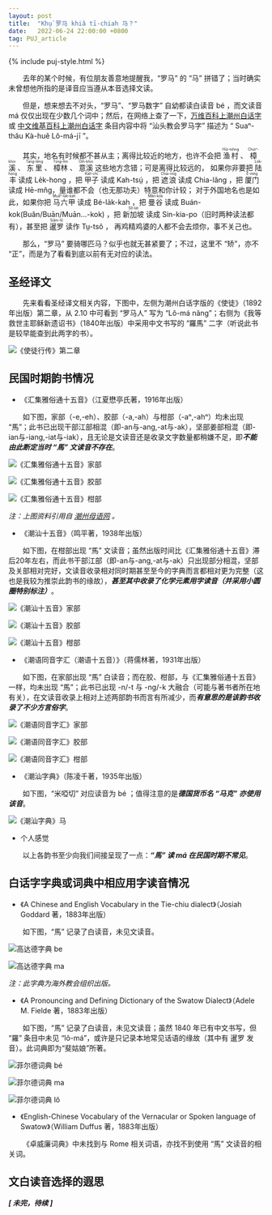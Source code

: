 ```yaml
---
layout: post
title:  "Khṳ̀ 罗马 khiâ tī-chiah 马？"
date:   2022-06-24 22:00:00 +0800
tag: PUJ_article
---
```


{% include puj-style.html %}

&emsp;&emsp;去年的某个时候，有位朋友善意地提醒我，“罗马” 的 “马” 拼错了；当时确实未曾想他所指的是译音应当遵从本音选择文读。

&emsp;&emsp;但是，想来想去不对头，“罗马”、“罗马数字” 自幼都读白读音 bé ，而文读音 má 仅仅出现在少数几个词中；然后，在网络上查了一下，[万维百科上潮州白话字](https://www.wanweibaike.net/wiki-%E6%BD%AE%E5%B7%9E%E7%99%BD%E8%A9%B1%E5%AD%97) 或 [中文维基百科上潮州白话字](https://m.so.studiodahu.com/wiki/%E6%BD%AE%E5%B7%9E%E7%99%BD%E8%A9%B1%E5%AD%97) 条目内容中将 “汕头教会罗马字” 描述为 “ Suaⁿ-thâu Kà-huĕ Lô-má-jī ”。

&emsp;&emsp;其实，地名有时候都不甚从主；离得比较近的地方，也许不会把 
<ruby style="ruby-position:over">
	<rb class="markup_main">渔村</rb>
	<rp>(</rp><rt class="markup_over">Hûi-tshng</rt><rp>)</rp>
</ruby>、
<ruby style="ruby-position:over">
	<rb class="markup_main">樟溪</rb>
	<rp>(</rp><rt class="markup_over">Chioⁿ-khoi</rt><rp>)</rp>
</ruby>、
<ruby style="ruby-position:over">
	<rb class="markup_main">东里</rb>
	<rp>(</rp><rt class="markup_over">Tang-léng</rt><rp>)</rp>
</ruby>、
<ruby style="ruby-position:over">
	<rb class="markup_main">樟林</rb>
	<rp>(</rp><rt class="markup_over">Tsng-lîm</rt><rp>)</rp>
</ruby>、
<ruby style="ruby-position:over">
	<rb class="markup_main">意溪</rb>
	<rp>(</rp><rt class="markup_over">Oih-khoi</rt><rp>)</rp>
</ruby> 这些地方念错；可是离得比较远的，
如果你非要把 
<ruby style="ruby-position:over">
	<rb class="markup_main">陆丰</rb>
	<rp>(</rp><rt class="markup_over">Lo̍k-hong</rt><rp>)</rp>
</ruby> 读成 Le̍k-hong ，把 
<ruby style="ruby-position:over">
	<rb class="markup_main">甲子</rb>
	<rp>(</rp><rt class="markup_over">Kah-chí</rt><rp>)</rp>
</ruby> 读成 Kah-tsṳ́ ，把 
<ruby style="ruby-position:over">
	<rb class="markup_main">遮浪</rb>
	<rp>(</rp><rt class="markup_over">Chia-nn̄g</rt><rp>)</rp>
</ruby> 读成 Chia-lăng ，把 
<ruby style="ruby-position:over">
	<rb class="markup_main">厦门</rb>
	<rp>(</rp><rt class="markup_over">Ĕ-mn̂g</rt><rp>)</rp>
</ruby> 读成 Hē-mn̂g，量谁都不会（也无那功夫）特意和你计较；
对于外国地名也是如此，如果你把 
<ruby style="ruby-position:over">
	<rb class="markup_main">马六甲</rb>
	<rp>(</rp><rt class="markup_over">Muâⁿ-la̍k-kah</rt><rp>)</rp>
</ruby> 读成 Bé-la̍k-kah ，把 
<ruby style="ruby-position:over">
	<rb class="markup_main">曼谷</rb>
	<rp>(</rp><rt class="markup_over">Mân-ko̍k</rt><rp>)</rp>
</ruby> 读成 Buán-kok(Buăn/Buān/Muān...-kok) ，把 
<ruby style="ruby-position:over">
	<rb class="markup_main">新加坡</rb>
	<rp>(</rp><rt class="markup_over">Sît-la̍t</rt><rp>)</rp>
</ruby> 读成 Sin-kia-po（旧时两种读法都有），甚至把 
<ruby style="ruby-position:over">
	<rb class="markup_main">暹罗</rb>
	<rp>(</rp><rt class="markup_over">Siâm-lô</rt><rp>)</rp>
</ruby> 读作 Tṳ-tsô ，
再鸡精鸡婆的人都不会去烦你，事不关己也。

&emsp;&emsp;那么，“罗马” 要骑哪匹马？似乎也就无甚紧要了；不过，这里不 “矫”，亦不 “正”，而是为了看看到底以前有无对应的读法。

## 圣经译文

&emsp;&emsp;先来看看圣经译文相关内容，下图中，左侧为潮州白话字版的《使徒》（1892年出版）第二章，从 2.10 中可看到 “罗马人” 写为 “Lô-má nâng”；右侧为《我等救世主耶稣新遗诏书》（1840年出版）中采用中文书写的 “羅馬” 二字（听说此书是较早能查到此两字的书）。


![《使徒行传》第二章](https://media.githubusercontent.com/media/DonAnthonyLee/DonAnthonyLee.github.io/main/images/%E4%BD%BF%E5%BE%92%E8%A1%8C%E4%BC%A0%E7%AC%AC%E4%BA%8C%E7%AB%A0.png)
<br>


## 民国时期韵书情况

+ 《汇集雅俗通十五音》（江夏懋亭氏著，1916年出版）

&emsp;&emsp;如下图，家部（-e,-eh）、胶部（-a,-ah）与柑部（-aⁿ,-ahⁿ）均未出现 “馬”；此书已出现干部江部相混（即-an与-ang,-at与-ak），坚部姜部相混（即-ian与-iang,-iat与-iak），且无论是文读音还是收录文字数量都稍嫌不足，即***不能由此断定当时 “馬” 文读音不存在***。

![《汇集雅俗通十五音》家部](https://media.githubusercontent.com/media/DonAnthonyLee/DonAnthonyLee.github.io/main/images/%E6%B1%87%E9%9B%86%E9%9B%85%E4%BF%97%E9%80%9A%E5%8D%81%E4%BA%94%E9%9F%B3_%E5%AE%B6%E9%83%A8.png)

![《汇集雅俗通十五音》胶部](https://media.githubusercontent.com/media/DonAnthonyLee/DonAnthonyLee.github.io/main/images/%E6%B1%87%E9%9B%86%E9%9B%85%E4%BF%97%E9%80%9A%E5%8D%81%E4%BA%94%E9%9F%B3_%E8%83%B6%E9%83%A8.png)

![《汇集雅俗通十五音》柑部](https://media.githubusercontent.com/media/DonAnthonyLee/DonAnthonyLee.github.io/main/images/%E6%B1%87%E9%9B%86%E9%9B%85%E4%BF%97%E9%80%9A%E5%8D%81%E4%BA%94%E9%9F%B3_%E6%9F%91%E9%83%A8.png)

<i>注：上图资料引用自 <a href="https://www.mogher.com" target="_blank">潮州母语网</a> 。</i>
<br>

+ 《潮汕十五音》（鸣平著，1938年出版）

&emsp;&emsp;如下图，在柑部出现 “馬” 文读音；虽然出版时间比《汇集雅俗通十五音》滞后20年左右，而此书干部江部（即-an与-ang,-at与-ak）只出现部分相混，坚部及关部相对完好，文读音收录相对同时期甚至至今的字典而言都相对更为完整（这也是我较为推崇此韵书的缘故），***甚至其中收录了化学元素用字读音（并采用小圆圈特别标注）***。

![《潮汕十五音》家部](https://media.githubusercontent.com/media/DonAnthonyLee/DonAnthonyLee.github.io/main/images/%E6%BD%AE%E6%B1%95%E5%8D%81%E4%BA%94%E9%9F%B3_%E5%AE%B6%E9%83%A8.png)

![《潮汕十五音》胶部](https://media.githubusercontent.com/media/DonAnthonyLee/DonAnthonyLee.github.io/main/images/%E6%BD%AE%E6%B1%95%E5%8D%81%E4%BA%94%E9%9F%B3_%E8%83%B6%E9%83%A8.png)

![《潮汕十五音》柑部](https://media.githubusercontent.com/media/DonAnthonyLee/DonAnthonyLee.github.io/main/images/%E6%BD%AE%E6%B1%95%E5%8D%81%E4%BA%94%E9%9F%B3_%E6%9F%91%E9%83%A8.png)
<br>

+ 《潮语同音字汇（潮语十五音）》（蒋儒林著，1931年出版）

&emsp;&emsp;如下图，在家部出现 “馬” 白读音；而在胶、柑部，与《汇集雅俗通十五音》一样，均未出现 “馬”；此书已出现 -n/-t 与 -ng/-k 大融合（可能与著书者所在地有关），在文读音收录上相对上述两部韵书而言有所减少，而***有意思的是该韵书收录了不少方言俗字***。

![《潮语同音字汇》家部](https://media.githubusercontent.com/media/DonAnthonyLee/DonAnthonyLee.github.io/main/images/%E6%BD%AE%E8%AF%AD%E5%90%8C%E9%9F%B3%E5%AD%97%E6%B1%87_%E5%AE%B6%E9%83%A8.png)

![《潮语同音字汇》胶部](https://media.githubusercontent.com/media/DonAnthonyLee/DonAnthonyLee.github.io/main/images/%E6%BD%AE%E8%AF%AD%E5%90%8C%E9%9F%B3%E5%AD%97%E6%B1%87_%E8%83%B6%E9%83%A8.png)

![《潮语同音字汇》柑部](https://media.githubusercontent.com/media/DonAnthonyLee/DonAnthonyLee.github.io/main/images/%E6%BD%AE%E8%AF%AD%E5%90%8C%E9%9F%B3%E5%AD%97%E6%B1%87_%E6%9F%91%E9%83%A8.png)
<br>

+ 《潮汕字典》（陈凌千著，1935年出版）

&emsp;&emsp;如下图，“米啞切” 对应读音为 bé ；值得注意的是***德国货币名 “马克” 亦使用该音***。

![《潮汕字典》马](https://media.githubusercontent.com/media/DonAnthonyLee/DonAnthonyLee.github.io/main/images/%E6%BD%AE%E6%B1%95%E5%AD%97%E5%85%B8_%E9%A9%AC.png)
<br>


+ 个人感觉

&emsp;&emsp;以上各韵书至少向我们间接呈现了一点：***“馬” 读 má 在民国时期不常见***。
<br>


## 白话字字典或词典中相应用字读音情况

+ 《A Chinese and English Vocabulary in the Tie-chiu dialect》（Josiah Goddard 著，1883年出版）

&emsp;&emsp;如下图，“馬” 记录了白读音，未见文读音。

![高达德字典 be](https://media.githubusercontent.com/media/DonAnthonyLee/DonAnthonyLee.github.io/main/images/%E9%AB%98%E8%BE%BE%E5%BE%B7%E5%AD%97%E5%85%B8_be.png)

![高达德字典 ma](https://media.githubusercontent.com/media/DonAnthonyLee/DonAnthonyLee.github.io/main/images/%E9%AB%98%E8%BE%BE%E5%BE%B7%E5%AD%97%E5%85%B8_ma.png)

<i>注：此字典为海外教会组织出版。</i>
<br>

+ 《A Pronouncing and Defining Dictionary of the Swatow Dialect》（Adele M. Fielde 著，1883年出版）

&emsp;&emsp;如下图，“馬” 记录了白读音，未见文读音；虽然 1840 年已有中文书写，但 “羅” 条目中未见 “lô-má”，或许是只记录本地常见话语的缘故（其中有 暹罗 发音）。此词典即为“斐姑娘”所著。

![菲尔德词典 bé](https://media.githubusercontent.com/media/DonAnthonyLee/DonAnthonyLee.github.io/main/images/%E8%8F%B2%E5%B0%94%E5%BE%B7%E8%AF%8D%E5%85%B8_be2.png)

![菲尔德词典 ma](https://media.githubusercontent.com/media/DonAnthonyLee/DonAnthonyLee.github.io/main/images/%E8%8F%B2%E5%B0%94%E5%BE%B7%E8%AF%8D%E5%85%B8_ma.png)

![菲尔德词典 lô](https://media.githubusercontent.com/media/DonAnthonyLee/DonAnthonyLee.github.io/main/images/%E8%8F%B2%E5%B0%94%E5%BE%B7%E8%AF%8D%E5%85%B8_lo5.png)
<br>

+ 《English-Chinese Vocabulary of the Vernacular or Spoken language of Swatow》（William Duffus 著，1883年出版）

&emsp;&emsp;《卓威廉词典》中未找到与 Rome 相关词语，亦找不到使用 “馬” 文读音的相关词。
<br>


## 文白读音选择的遐思

***[ 未完，待续 ]***
<br>


